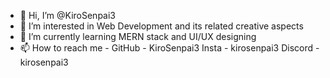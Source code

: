 - 👋 Hi, I’m @KiroSenpai3
- 👀 I’m interested in Web Development and its related creative aspects
- 🌱 I’m currently learning MERN stack and UI/UX designing
- 📫 How to reach me - GitHub - KiroSenpai3 Insta - kirosenpai3 Discord - kirosenpai3
